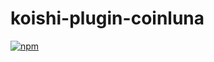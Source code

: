 # koishi-plugin-coinluna

[![npm](https://img.shields.io/npm/v/koishi-plugin-coinluna?style=flat-square)](https://www.npmjs.com/package/koishi-plugin-coinluna)


